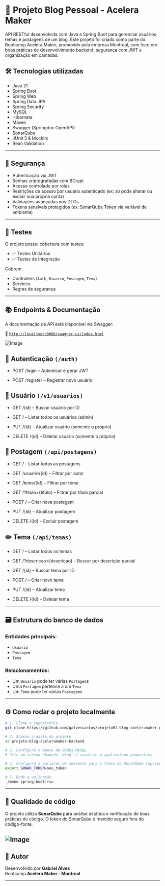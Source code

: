 # 📝 Projeto Blog Pessoal - Acelera Maker

API RESTful desenvolvida com Java e Spring Boot para gerenciar usuários, temas e postagens de um blog. Este projeto foi criado como parte do Bootcamp Acelera Maker, promovido pela empresa Montreal, com foco em boas práticas de desenvolvimento backend, segurança com JWT e organização em camadas.

## 🛠️ Tecnologias utilizadas

- Java 21
- Spring Boot
- Spring Web
- Spring Data JPA
- Spring Security
- MySQL
- Hibernate
- Maven
- Swagger (Springdoc OpenAPI)
- SonarQube
- JUnit 5 & Mockito
- Bean Validation

---

## 🔐 Segurança

- Autenticação via JWT
- Senhas criptografadas com BCrypt
- Acesso controlado por roles
- Restrições de acesso por usuário autenticado (ex: só pode alterar ou excluir sua própria conta)
- Validações avançadas nos DTOs
- Tokens sensíveis protegidos (ex: SonarQube Token via variável de ambiente)

---

## 🧪 Testes

O projeto possui cobertura com testes:

- ✅ Testes Unitários
- ✅ Testes de Integração

Cobrem:
- Controllers (`Auth`, `Usuario`, `Postagem`, `Tema`)
- Services
- Regras de segurança

---

## 📚 Endpoints & Documentação

A documentação da API está disponível via Swagger:

🔗 [`http://localhost:8080/swagger-ui/index.html`](http://localhost:8080/swagger-ui/index.html)

![Image](https://github.com/user-attachments/assets/9dbb77da-9400-480a-99ba-a34a07d61742)

## 🔐 Autenticação `(/auth)`
- POST /login – Autenticar e gerar JWT

- POST /register – Registrar novo usuário

## 👤 Usuário `(/v1/usuarios)`
- GET /{id} – Buscar usuário por ID

- GET / – Listar todos os usuários (admin)

- PUT /{id} – Atualizar usuário (somente o próprio)

- DELETE /{id} – Deletar usuário (somente o próprio)

 ## 📝 Postagem `(/api/postagens)`
- GET / – Listar todas as postagens

- GET /usuario/{id} – Filtrar por autor

- GET /tema/{id} – Filtrar por tema

- GET /?titulo={titulo} – Filtrar por título parcial

- POST / – Criar nova postagem

- PUT /{id} – Atualizar postagem

- DELETE /{id} – Excluir postagem

## ✏️ Tema `(/api/temas)`
- GET / – Listar todos os temas

- GET /?descricao={descricao} – Buscar por descrição parcial

- GET /{id} – Buscar tema por ID

- POST / – Criar novo tema

- PUT /{id} – Atualizar tema

- DELETE /{id} – Deletar tema

---

## 🗃️ Estrutura do banco de dados

### Entidades principais:

- `Usuario`
- `Postagem`
- `Tema`

### Relacionamentos:

- Um `Usuario` pode ter várias `Postagem`s  
- Uma `Postagem` pertence a um `Tema`  
- Um `Tema` pode ter várias `Postagem`s

---

## ⚙️ Como rodar o projeto localmente

```bash
# 1. Clone o repositório
git clone https://github.com/galvessantos/projeto01-blog-aceleramaker.git

# 2. Acesse a pasta do projeto
cd projeto-blog-aceleramaker-backend

# 3. Configure o banco de dados MySQL
# Crie um schema chamado 'blog' e atualize o application.properties

# 4. Configure a variável de ambiente para o token do SonarQube (opcional)
export SONAR_TOKEN=seu_token

# 5. Rode a aplicação
./mvnw spring-boot:run
```

---

## 🔎 Qualidade de código

O projeto utiliza **SonarQube** para análise estática e verificação de boas práticas de código. O token do SonarQube é mantido seguro fora do código-fonte.

![Image](https://github.com/user-attachments/assets/fd4ff623-88b8-4d3a-8de7-15c69158b223)
---

## 👤 Autor

Desenvolvido por **Gabriel Alves**  
Bootcamp **Acelera Maker - Montreal**

---



